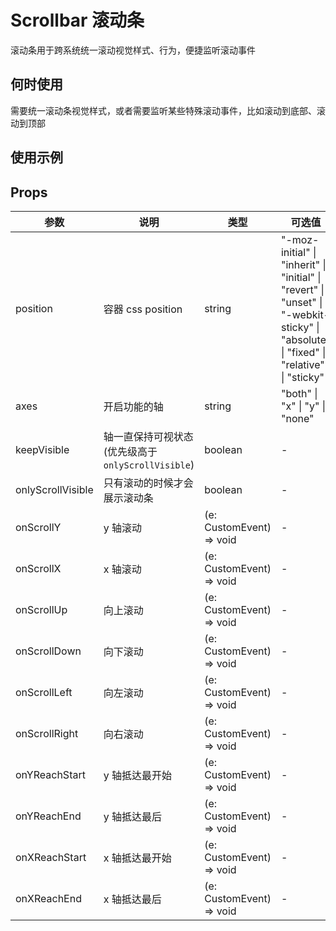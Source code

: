 # Scrollbar 滚动条

滚动条用于跨系统统一滚动视觉样式、行为，便捷监听滚动事件

## 何时使用

需要统一滚动条视觉样式，或者需要监听某些特殊滚动事件，比如滚动到底部、滚动到顶部

## 使用示例

<!-- Inject Stories -->

## Props

| 参数              | 说明                                              | 类型                     | 可选值                                                                                                                                 | 默认值     |
| ----------------- | ------------------------------------------------- | ------------------------ | -------------------------------------------------------------------------------------------------------------------------------------- | ---------- |
| position          | 容器 css position                                 | string                   | "-moz-initial" \| "inherit" \| "initial" \| "revert" \| "unset" \| "-webkit-sticky" \| "absolute" \| "fixed" \| "relative" \| "sticky" | 'relative' |
| axes              | 开启功能的轴                                      | string                   | "both" \| "x" \| "y" \| "none"                                                                                                         | 'both'     |
| keepVisible       | 轴一直保持可视状态(优先级高于`onlyScrollVisible`) | boolean                  | -                                                                                                                                      | false      |
| onlyScrollVisible | 只有滚动的时候才会展示滚动条                      | boolean                  | -                                                                                                                                      | false      |
| onScrollY         | y 轴滚动                                          | (e: CustomEvent) => void | -                                                                                                                                      | -          |
| onScrollX         | x 轴滚动                                          | (e: CustomEvent) => void | -                                                                                                                                      | -          |
| onScrollUp        | 向上滚动                                          | (e: CustomEvent) => void | -                                                                                                                                      | -          |
| onScrollDown      | 向下滚动                                          | (e: CustomEvent) => void | -                                                                                                                                      | -          |
| onScrollLeft      | 向左滚动                                          | (e: CustomEvent) => void | -                                                                                                                                      | -          |
| onScrollRight     | 向右滚动                                          | (e: CustomEvent) => void | -                                                                                                                                      | -          |
| onYReachStart     | y 轴抵达最开始                                    | (e: CustomEvent) => void | -                                                                                                                                      | -          |
| onYReachEnd       | y 轴抵达最后                                      | (e: CustomEvent) => void | -                                                                                                                                      | -          |
| onXReachStart     | x 轴抵达最开始                                    | (e: CustomEvent) => void | -                                                                                                                                      | -          |
| onXReachEnd       | x 轴抵达最后                                      | (e: CustomEvent) => void | -                                                                                                                                      | -          |
